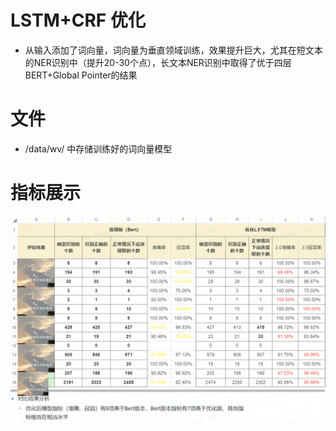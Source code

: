 # LSTM+CRF 优化
+ 从输入添加了词向量，词向量为垂直领域训练，效果提升巨大，尤其在短文本的NER识别中（提升20-30个点），长文本NER识别中取得了优于四层BERT+Global Pointer的结果
# 文件
+ /data/wv/ 中存储训练好的词向量模型

# 指标展示
![img.png](img.png)